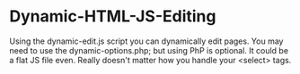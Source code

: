 # Dynamic-HTML-JS-Editing
Using the dynamic-edit.js script you can dynamically edit pages. You may need to use the dynamic-options.php; but using PhP is optional. It could be a flat JS file even. Really doesn't matter how you handle your &lt;select> tags.
